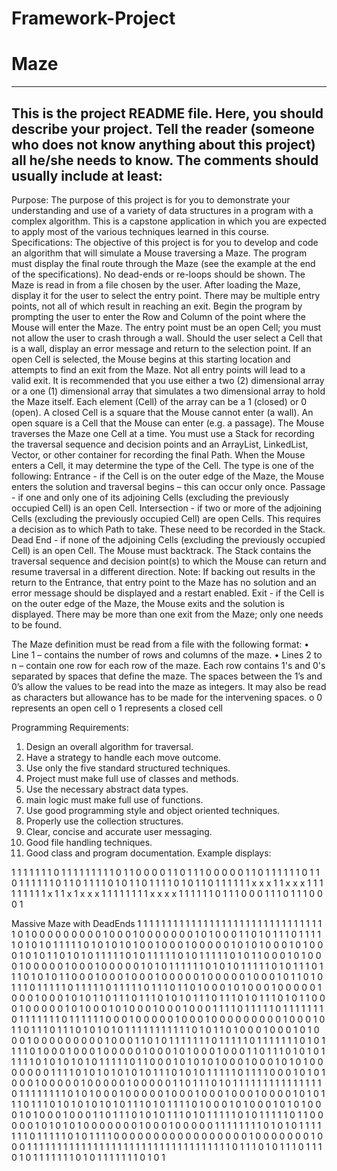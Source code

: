 # Framework-Project
# Maze
------------------------------------------------------------------------
This is the project README file. Here, you should describe your project.
Tell the reader (someone who does not know anything about this project)
all he/she needs to know. The comments should usually include at least:
------------------------------------------------------------------------

Purpose:
The purpose of this project is for you to demonstrate your understanding and use of a variety of data structures in a program with a complex algorithm. This is a capstone application in which you are expected to apply most of the various techniques learned in this course.
Specifications:
The objective of this project is for you to develop and code an algorithm that will simulate a Mouse traversing a Maze. The program must display the final route through the Maze (see the example at the end of the specifications). No dead-ends or re-loops should be shown. The Maze is read in from a file chosen by the user. After loading the Maze, display it for the user to select the entry point. There may be multiple entry points, not all of which result in reaching an exit.
Begin the program by prompting the user to enter the Row and Column of the point where the Mouse will enter the Maze. The entry point must be an open Cell; you must not allow the user to crash through a wall. Should the user select a Cell that is a wall, display an error message and return to the selection point. If an open Cell is selected, the Mouse begins at this starting location and attempts to find an exit from the Maze. Not all entry points will lead to a valid exit.
It is recommended that you use either a two (2) dimensional array or a one (1) dimensional array that simulates a two dimensional array to hold the Maze itself. Each element (Cell) of the array can be a 1 (closed) or 0 (open).  A closed Cell is a square that the Mouse cannot enter (a wall).  An open square is a Cell that the Mouse can enter (e.g. a passage). The Mouse traverses the Maze one Cell at a time. You must use a Stack for recording the traversal sequence and decision points and an ArrayList, LinkedList, Vector, or other container for recording the final Path.
When the Mouse enters a Cell, it may determine the type of the Cell. The type is one of the following: 
Entrance - if the Cell is on the outer edge of the Maze, the Mouse enters the solution and traversal begins – this can occur only once.
Passage - if one and only one of its adjoining Cells (excluding the previously occupied Cell) is an open Cell.
Intersection - if two or more of the adjoining Cells (excluding the previously occupied Cell) are open Cells.  This requires a decision as to which Path to take. These need to be recorded in the Stack.
Dead End - if none of the adjoining Cells (excluding the previously occupied Cell) is an open Cell.  The Mouse must backtrack. The Stack contains the traversal sequence and decision point(s) to which the Mouse can return and resume traversal in a different direction.
Note: If backing out results in the return to the Entrance, that entry point to the Maze has no solution and an error message should be displayed and a restart enabled.
Exit - if the Cell is on the outer edge of the Maze, the Mouse exits and the solution is displayed. There may be more than one exit from the Maze; only one needs to be found.

The Maze definition must be read from a file with the following format:
•	Line 1 – contains the number of rows and columns of the maze.
•	Lines 2 to n – contain one row for each row of the maze.  Each row contains 1's and 0's separated by spaces that define the maze. The spaces between the 1’s and 0’s allow the values to be read into the maze as integers. It may also be read as characters but allowance has to be made for the intervening spaces.
o	0 represents an open cell
o	1 represents a closed cell

Programming Requirements:
1.	Design an overall algorithm for traversal.
2.	Have a strategy to handle each move outcome. 
3.	Use only the five standard structured techniques.
4.	Project must make full use of classes and methods.
5.	Use the necessary abstract data types.
6.	main logic must make full use of functions.
7.	Use good programming style and object oriented techniques.
8.	Properly use the collection structures.
9.	Clear, concise and accurate user messaging.
10.	Good file handling techniques.
11.	Good class and program documentation.
Example displays:

1 1 1 1 1 1 1 0 1 1		1 1 1 1 1 1 1 0 1 1	
0 0 0 0 1 1 0 1 1 1		0 0 0 0 0 1 1 0 1 1
1 1 1 1 0 1 1 0 1 1		1 1 1 1 0 1 1 0 1 1
1 1 0 1 0 1 1 0 1 1		1 1 0 1 0 1 1 0 1 1
       1 1      1 1             x x x 1 1 x x x 1 1
1 1    1 1  1                   1 1 x 1 1 x 1 x x x
1 1         1 1 1 1		1 1 x x x x 1 1 1 1
1 1 0 1 1 1 0 0 0 1		1 1 0 1 1 1 0 0 0 1

Massive Maze with DeadEnds
1 1 1 1 1 1 1 1 1 1 1 1 1 1 1 1 1 1 1 1 1 1 1 1 1 1 1 1 1 1 1
1 0 1 0 0 0 0 0 0 0 0 0 1 0 0 0 1 0 0 0 0 0 0 0 1 0 1 0 0 0 1
1 0 1 0 1 1 1 0 1 1 1 1 1 0 1 0 1 0 1 1 1 1 1 0 1 0 1 0 1 0 1
0 0 1 0 0 0 1 0 0 0 0 0 1 0 1 0 1 0 0 0 1 0 1 0 0 0 1 0 1 0 1
1 0 1 0 1 0 1 1 1 1 1 0 1 0 1 1 1 1 1 0 1 0 1 1 1 1 1 0 1 0 1
1 0 0 0 1 0 1 0 0 0 1 0 0 0 0 0 1 0 0 0 1 0 0 0 0 0 1 0 1 0 1
1 1 1 1 1 0 1 0 1 0 1 1 1 1 1 0 1 0 1 1 1 0 1 1 1 0 1 0 1 0 1
1 0 0 0 1 0 0 0 1 0 0 0 1 0 0 0 0 0 1 0 0 0 0 0 1 0 0 0 1 0 1
1 0 1 0 1 1 1 0 1 1 1 1 1 0 1 1 1 1 1 0 1 1 1 1 1 0 1 1 1 0 1
1 0 1 0 0 0 1 0 1 0 0 0 1 0 0 0 0 0 1 0 0 0 1 0 0 0 1 0 1 0 1
1 0 1 1 1 0 1 1 1 0 1 0 1 0 1 1 1 0 1 1 1 0 1 0 1 1 1 0 1 0 1
1 0 0 0 1 0 0 0 0 0 1 0 1 0 0 0 1 0 1 0 0 0 1 0 0 0 1 0 0 0 1
1 1 1 0 1 1 1 1 1 0 1 1 1 1 1 1 1 0 1 1 1 1 1 1 1 0 1 1 1 1 1
1 0 0 0 1 0 0 0 0 0 1 0 0 0 1 0 0 0 0 0 0 0 0 0 1 0 0 0 1 0 1
1 0 1 1 1 0 1 1 1 0 1 0 1 0 1 0 1 1 1 1 1 1 1 1 1 1 1 0 1 0 1
1 0 1 0 0 0 1 0 0 0 1 0 1 0 0 0 1 0 0 0 0 0 0 0 0 0 1 0 0 0 1
1 0 1 0 1 1 1 1 1 1 1 0 1 1 1 1 1 0 1 1 1 1 1 1 1 0 1 0 1 1 1
1 0 1 0 0 0 1 0 0 0 1 0 0 0 0 0 1 0 0 0 1 0 1 0 0 0 1 0 0 0 1
1 0 1 1 1 0 1 0 1 0 1 1 1 1 1 0 1 0 1 0 1 0 1 0 1 1 1 1 1 0 1
1 0 0 0 1 0 1 0 1 0 1 0 0 0 1 0 0 0 1 0 1 0 1 0 0 0 0 0 0 0 1
1 1 1 0 1 0 1 0 1 0 1 0 1 0 1 1 1 0 1 0 1 0 1 1 1 1 1 0 1 1 1
1 0 0 0 1 0 1 0 1 0 0 0 1 0 0 0 0 0 1 0 0 0 0 0 1 0 0 0 0 0 1
1 0 1 1 1 0 1 0 1 1 1 1 1 1 1 1 1 1 1 1 1 1 1 0 1 1 1 1 1 1 1
1 0 1 0 1 0 0 0 1 0 0 0 0 0 1 0 0 0 1 0 0 0 1 0 0 0 1 0 0 0 0
1 0 1 0 1 1 1 0 1 1 1 0 1 0 1 0 1 0 1 0 1 0 1 1 1 0 1 0 1 1 1
1 0 1 0 0 0 1 0 1 0 0 0 1 0 1 0 1 0 0 0 1 0 1 0 0 0 1 0 0 0 1
1 0 1 1 1 0 1 0 1 0 1 1 1 0 1 0 1 1 1 1 1 0 1 0 1 1 1 1 1 0 1
1 0 0 0 0 0 1 0 1 0 1 0 1 0 0 0 0 0 0 0 1 0 0 0 1 0 0 0 0 0 1
1 1 1 1 1 1 1 0 1 0 1 0 1 1 1 1 1 1 1 0 1 1 1 1 1 0 1 0 1 1 1
1 0 0 0 0 0 0 0 0 0 0 0 0 0 0 0 0 0 1 0 0 0 0 0 0 0 1 0 0 0 1
1 1 1 1 1 1 1 1 1 1 1 1 1 1 1 1 1 1 1 1 1 1 1 1 1 1 1 1 1 1 1
1 1 0 1 1 1 0 1 0 1		1 1 0 1 1 1 0 1 0 1
1 1 1 1 1 1 0 1 0 1		1 1 1 1 1 1 0 1 0 1
